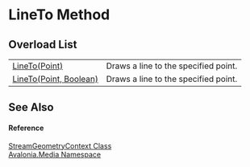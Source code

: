 # LineTo Method


## Overload List
<table>
<tr>
<td><a href="M_Avalonia_Media_StreamGeometryContext_LineTo_1">LineTo(Point)</a></td>
<td>Draws a line to the specified point.</td>
</tr>
<tr>
<td><a href="M_Avalonia_Media_StreamGeometryContext_LineTo">LineTo(Point, Boolean)</a></td>
<td>Draws a line to the specified point.</td>
</tr>
</table>

## See Also


#### Reference
<a href="T_Avalonia_Media_StreamGeometryContext">StreamGeometryContext Class</a>  
<a href="N_Avalonia_Media">Avalonia.Media Namespace</a>  

